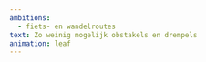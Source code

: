 ```yaml
---
ambitions:
  - fiets- en wandelroutes
text: Zo weinig mogelijk obstakels en drempels
animation: leaf
---
```

